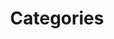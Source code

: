 ---
title: Categories
cms_exclude: true

# View.
#   1 = List
#   2 = Compact
#   3 = Card
view: 4

# Optional header image (relative to `static/media/` folder).
header:
  caption: ""
  image: ""
---